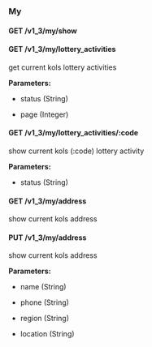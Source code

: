 ### My



#### GET /v1\_3/my/show

 



#### GET /v1\_3/my/lottery\_activities

 get current kols lottery activities

**Parameters:** 


 - status (String)

 - page (Integer)



#### GET /v1\_3/my/lottery\_activities/:code

 show current kols (:code) lottery activity

**Parameters:** 


 - status (String)



#### GET /v1\_3/my/address

 show current kols address



#### PUT /v1\_3/my/address

 show current kols address

**Parameters:** 


 - name (String)

 - phone (String)

 - region (String)

 - location (String)




